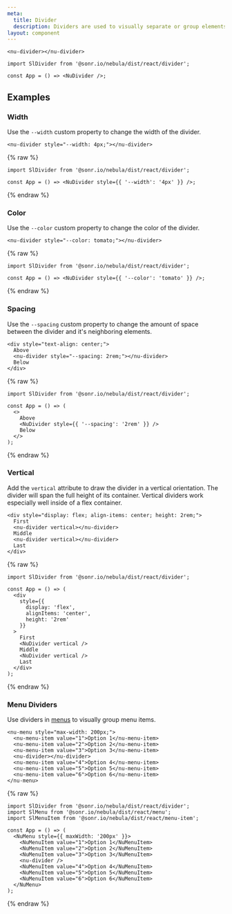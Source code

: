 ```yaml
---
meta:
  title: Divider
  description: Dividers are used to visually separate or group elements.
layout: component
---
```


```html:preview
<nu-divider></nu-divider>
```

```jsx:react
import SlDivider from '@sonr.io/nebula/dist/react/divider';

const App = () => <NuDivider />;
```

## Examples

### Width

Use the `--width` custom property to change the width of the divider.

```html:preview
<nu-divider style="--width: 4px;"></nu-divider>
```

{% raw %}

```jsx:react
import SlDivider from '@sonr.io/nebula/dist/react/divider';

const App = () => <NuDivider style={{ '--width': '4px' }} />;
```

{% endraw %}

### Color

Use the `--color` custom property to change the color of the divider.

```html:preview
<nu-divider style="--color: tomato;"></nu-divider>
```

{% raw %}

```jsx:react
import SlDivider from '@sonr.io/nebula/dist/react/divider';

const App = () => <NuDivider style={{ '--color': 'tomato' }} />;
```

{% endraw %}

### Spacing

Use the `--spacing` custom property to change the amount of space between the divider and it's neighboring elements.

```html:preview
<div style="text-align: center;">
  Above
  <nu-divider style="--spacing: 2rem;"></nu-divider>
  Below
</div>
```

{% raw %}

```jsx:react
import SlDivider from '@sonr.io/nebula/dist/react/divider';

const App = () => (
  <>
    Above
    <NuDivider style={{ '--spacing': '2rem' }} />
    Below
  </>
);
```

{% endraw %}

### Vertical

Add the `vertical` attribute to draw the divider in a vertical orientation. The divider will span the full height of its container. Vertical dividers work especially well inside of a flex container.

```html:preview
<div style="display: flex; align-items: center; height: 2rem;">
  First
  <nu-divider vertical></nu-divider>
  Middle
  <nu-divider vertical></nu-divider>
  Last
</div>
```

{% raw %}

```jsx:react
import SlDivider from '@sonr.io/nebula/dist/react/divider';

const App = () => (
  <div
    style={{
      display: 'flex',
      alignItems: 'center',
      height: '2rem'
    }}
  >
    First
    <NuDivider vertical />
    Middle
    <NuDivider vertical />
    Last
  </div>
);
```

{% endraw %}

### Menu Dividers

Use dividers in [menus](/components/menu) to visually group menu items.

```html:preview
<nu-menu style="max-width: 200px;">
  <nu-menu-item value="1">Option 1</nu-menu-item>
  <nu-menu-item value="2">Option 2</nu-menu-item>
  <nu-menu-item value="3">Option 3</nu-menu-item>
  <nu-divider></nu-divider>
  <nu-menu-item value="4">Option 4</nu-menu-item>
  <nu-menu-item value="5">Option 5</nu-menu-item>
  <nu-menu-item value="6">Option 6</nu-menu-item>
</nu-menu>
```

{% raw %}

```jsx:react
import SlDivider from '@sonr.io/nebula/dist/react/divider';
import SlMenu from '@sonr.io/nebula/dist/react/menu';
import SlMenuItem from '@sonr.io/nebula/dist/react/menu-item';

const App = () => (
  <NuMenu style={{ maxWidth: '200px' }}>
    <NuMenuItem value="1">Option 1</NuMenuItem>
    <NuMenuItem value="2">Option 2</NuMenuItem>
    <NuMenuItem value="3">Option 3</NuMenuItem>
    <nu-divider />
    <NuMenuItem value="4">Option 4</NuMenuItem>
    <NuMenuItem value="5">Option 5</NuMenuItem>
    <NuMenuItem value="6">Option 6</NuMenuItem>
  </NuMenu>
);
```

{% endraw %}
